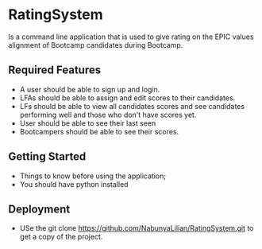 # RatingSystem
Is a command line application that is used to give rating on the EPIC values alignment of Bootcamp candidates during Bootcamp.

## Required Features
* A user should be able to sign up and login.
* LFAs should be able to assign and edit scores to their candidates.
* LFs should be able to view all candidates scores and see candidates performing well and those who don't have scores yet.
* User should be able to see their last seen
* Bootcampers should be able to see their scores.

## Getting Started
* Things to know before using the application;
* You should have python installed

## Deployment
* USe the git clone https://github.com/NabunyaLilian/RatingSystem.git to get a copy of the project.



